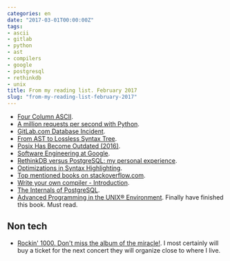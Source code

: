 ```yaml
---
categories: en
date: "2017-03-01T00:00:00Z"
tags:
- ascii
- gitlab
- python
- ast
- compilers
- google
- postgresql
- rethinkdb
- unix
title: From my reading list. February 2017
slug: "from-my-reading-list-february-2017"
---
```


- [Four Column
  ASCII](https://garbagecollected.org/2017/01/31/four-column-ascii/).
- [A million requests per second with Python](https://medium.freecodecamp.com/million-requests-per-second-with-python-95c137af319#.3xj69kqx0).
- [GitLab.com Database Incident](https://about.gitlab.com/2017/02/01/gitlab-dot-com-database-incident/).
- [From AST to Lossless Syntax Tree](http://www.oilshell.org/blog/2017/02/11.html).
- [Posix Has Become Outdated (2016)](https://news.ycombinator.com/item?id=13621623). 
- [Software Engineering at Google](https://news.ycombinator.com/item?id=13619378).
- [RethinkDB versus PostgreSQL: my personal experience](http://blog.sagemath.com/2017/02/09/rethinkdb-vs-postgres.html).
- [Optimizations in Syntax Highlighting](https://code.visualstudio.com/blogs/2017/02/08/syntax-highlighting-optimizations).
- [Top mentioned books on stackoverflow.com](http://www.dev-books.com).
- [Write your own compiler - Introduction](http://blog.klipse.tech/javascript/2017/02/08/tiny-compiler-intro.html).
- [The Internals of PostgreSQL](http://www.interdb.jp/pg/index.html).
- [Advanced Programming in the UNIX® Environment](http://www.apuebook.com). Finally have finished this book. Must read.

## Non tech

- [Rockin' 1000. Don't miss the album of the miracle!](http://www.rockin1000.com/en/#). I most certainly will buy a ticket for the next concert they will organize close to where I live.

